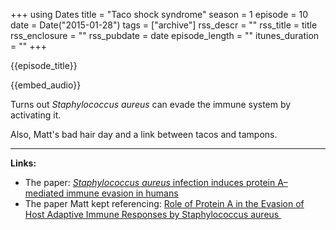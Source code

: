 +++
using Dates
title = "Taco shock syndrome"
season = 1
episode = 10
date = Date("2015-01-28")
tags = ["archive"]
rss_descr = ""
rss_title = title
rss_enclosure = ""
rss_pubdate = date
episode_length = ""
itunes_duration = ""
+++

{{episode_title}}

{{embed_audio}}

Turns out *Staphylococcus aureus* can evade the immune system by activating it.

Also, Matt's bad hair day and a link between tacos and tampons.

--------------------------------

**Links:**

- The paper: [*Staphylococcus aureus* infection induces protein A–mediated immune evasion in humans](http://jem.rupress.org/content/211/12/2331)
- The paper Matt kept referencing: [Role of Protein A in the Evasion of Host Adaptive Immune Responses by Staphylococcus aureus ](http://mbio.asm.org/content/4/5/e00575-13.full.pdf+html)
